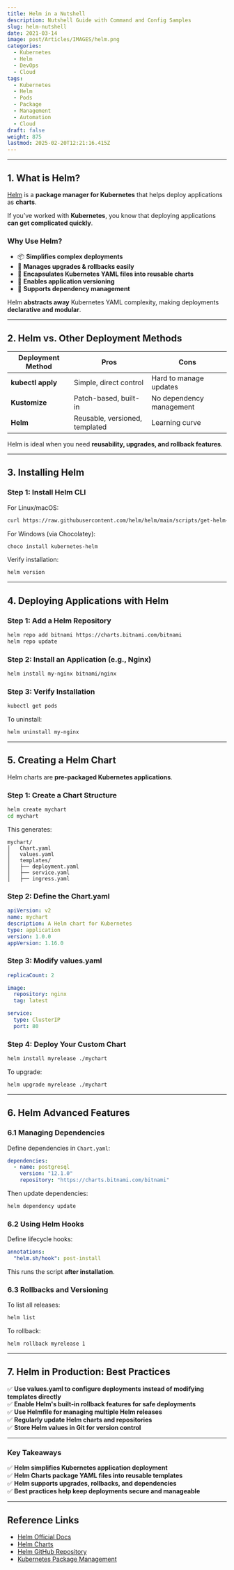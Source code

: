 ```yaml
---
title: Helm in a Nutshell
description: Nutshell Guide with Command and Config Samples
slug: helm-nutshell
date: 2021-03-14
image: post/Articles/IMAGES/helm.png
categories:
  - Kubernetes
  - Helm
  - DevOps
  - Cloud
tags:
  - Kubernetes
  - Helm
  - Pods
  - Package
  - Management
  - Automation
  - Cloud
draft: false
weight: 875
lastmod: 2025-02-20T12:21:16.415Z
---
```

<!-- 
# Helm Explained in Detail: A Complete Guide with Code Samples

If you’ve worked with **Kubernetes**, you know that deploying applications **can get complicated quickly**. Enter **Helm**, Kubernetes' **package manager**, which helps you deploy, manage, and upgrade applications effortlessly.

By the end of this guide, you’ll understand:
✅ **What Helm is and how it works**  
✅ **How Helm compares to other deployment methods**  
✅ **How to use Helm to deploy applications in Kubernetes**  
✅ **How to create and manage Helm charts**  
✅ **Advanced Helm configurations and best practices**  

Let’s dive in! 🚀
-->

***

## **1. What is Helm?**

[Helm](https://helm.sh/) is a **package manager for Kubernetes** that helps deploy applications as **charts**.

If you’ve worked with **Kubernetes**, you know that deploying applications **can get complicated quickly**.

### **Why Use Helm?**

* 📦 **Simplifies complex deployments**
* 🔄 **Manages upgrades & rollbacks easily**
* 📜 **Encapsulates Kubernetes YAML files into reusable charts**
* 🚀 **Enables application versioning**
* 💾 **Supports dependency management**

Helm **abstracts away** Kubernetes YAML complexity, making deployments **declarative and modular**.

***

## **2. Helm vs. Other Deployment Methods**

| Deployment Method | Pros                           | Cons                     |
| ----------------- | ------------------------------ | ------------------------ |
| **kubectl apply** | Simple, direct control         | Hard to manage updates   |
| **Kustomize**     | Patch-based, built-in          | No dependency management |
| **Helm**          | Reusable, versioned, templated | Learning curve           |

Helm is ideal when you need **reusability, upgrades, and rollback features**.

***

## **3. Installing Helm**

### **Step 1: Install Helm CLI**

For Linux/macOS:

```sh
curl https://raw.githubusercontent.com/helm/helm/main/scripts/get-helm-3 | bash
```

For Windows (via Chocolatey):

```sh
choco install kubernetes-helm
```

Verify installation:

```sh
helm version
```

***

## **4. Deploying Applications with Helm**

### **Step 1: Add a Helm Repository**

```sh
helm repo add bitnami https://charts.bitnami.com/bitnami
helm repo update
```

### **Step 2: Install an Application (e.g., Nginx)**

```sh
helm install my-nginx bitnami/nginx
```

### **Step 3: Verify Installation**

```sh
kubectl get pods
```

To uninstall:

```sh
helm uninstall my-nginx
```

***

## **5. Creating a Helm Chart**

Helm charts are **pre-packaged Kubernetes applications**.

### **Step 1: Create a Chart Structure**

```sh
helm create mychart
cd mychart
```

This generates:

```
mychart/
│   Chart.yaml
│   values.yaml
│   templates/
│   ├── deployment.yaml
│   ├── service.yaml
│   ├── ingress.yaml
```

### **Step 2: Define the Chart.yaml**

```yaml
apiVersion: v2
name: mychart
description: A Helm chart for Kubernetes
type: application
version: 1.0.0
appVersion: 1.16.0
```

### **Step 3: Modify values.yaml**

```yaml
replicaCount: 2

image:
  repository: nginx
  tag: latest

service:
  type: ClusterIP
  port: 80
```

### **Step 4: Deploy Your Custom Chart**

```sh
helm install myrelease ./mychart
```

To upgrade:

```sh
helm upgrade myrelease ./mychart
```

***

## **6. Helm Advanced Features**

### **6.1 Managing Dependencies**

Define dependencies in `Chart.yaml`:

```yaml
dependencies:
  - name: postgresql
    version: "12.1.0"
    repository: "https://charts.bitnami.com/bitnami"
```

Then update dependencies:

```sh
helm dependency update
```

### **6.2 Using Helm Hooks**

Define lifecycle hooks:

```yaml
annotations:
  "helm.sh/hook": post-install
```

This runs the script **after installation**.

### **6.3 Rollbacks and Versioning**

To list all releases:

```sh
helm list
```

To rollback:

```sh
helm rollback myrelease 1
```

***

## **7. Helm in Production: Best Practices**

✅ **Use values.yaml to configure deployments instead of modifying templates directly**\
✅ **Enable Helm's built-in rollback features for safe deployments**\
✅ **Use Helmfile for managing multiple Helm releases**\
✅ **Regularly update Helm charts and repositories**\
✅ **Store Helm values in Git for version control**

***

<!-- 
## **Final Thoughts**

Helm is a **powerful tool** that simplifies Kubernetes application management.
-->

### **Key Takeaways**

✅ **Helm simplifies Kubernetes application deployment**\
✅ **Helm Charts package YAML files into reusable templates**\
✅ **Helm supports upgrades, rollbacks, and dependencies**\
✅ **Best practices help keep deployments secure and manageable**

***

## **Reference Links**

* [Helm Official Docs](https://helm.sh/docs/)
* [Helm Charts](https://artifacthub.io/packages/search?kind=helm)
* [Helm GitHub Repository](https://github.com/helm/helm)
* [Kubernetes Package Management](https://kubernetes.io/docs/concepts/configuration/manage-resources-containers/)
